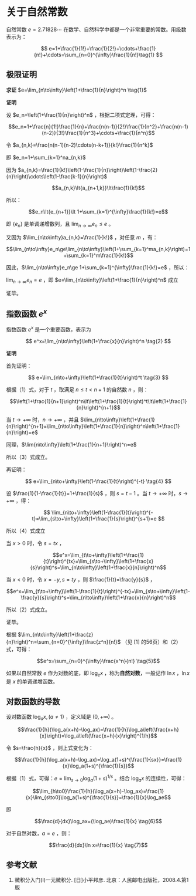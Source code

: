 # 关于自然常数

自然常数 $e=2.718 28 \cdots$ 在数学、自然科学中都是一个非常重要的常数。用级数表示为：

$$
e=1+\frac{1}{1!}+\frac{1}{2!}+\cdots+\frac{1}{n!}+\cdots=\sum_{n=0}^{\infty}\frac{1}{n!}\tag{1}
$$

## 极限证明

**求证**   $e=\lim_{n\to\infty}\left(1+\frac{1}{n}\right)^n \tag{1}$

**证明**

设 $e_n=\left(1+\frac{1}{n}\right)^n$ ，根据二项式定理，可得：

$$e_n=1+\frac{n}{1!}\frac{1}{n}+\frac{n(n-1)}{2!}\frac{1}{n^2}+\frac{n(n-1)(n-2)}{3!}\frac{1}{n^3}+\cdots+\frac{1}{n^n}$$

令 $a_{n,k}=\frac{n(n-1)(n-2)\cdots(n-k+1)}{k!}\frac{1}{n^k}$

即 $e_n=1+\sum_{k=1}^na_{n,k}$

因为 $a_{n,k}=\frac{1}{k!}\left(1-\frac{1}{n}\right)\left(1-\frac{2}{n}\right)\cdots\left(1-\frac{k-1}{n}\right)$

$$a_{n,k}\lt{a_{n+1,k}}\lt\frac{1}{k!}$$

所以：

$$e_n\lt{e_{n+1}}\lt 1+\sum_{k=1}^{\infty}\frac{1}{k!}=e$$

即 $\{e_n\}$ 是单调递增数列，且 $\lim_{n\to\infty}e_n\le e$ 。

又因为 $\lim_{n\to\infty}a_{n,k}=\frac{1}{k!}$ ，对任意 $m$ ，有：

$$\lim_{n\to\infty}e_n\ge\lim_{n\to\infty}\left(1+\sum_{k=1}^ma_{n,k}\right)=1+\sum_{k=1}^m\frac{1}{k!}$$

因此，$\lim_{n\to\infty}e_n\ge 1+\sum_{k=1}^{\infty}\frac{1}{k!}=e$ ，所以：

$\lim_{n\to\infty}e_n=e$ ，即 $e=\lim_{n\to\infty}\left(1+\frac{1}{n}\right)^n$ 成立

证毕。

## 指数函数 $e^x$

指数函数 $e^x$ 是一个重要函数，表示为

$$
e^x=\lim_{n\to\infty}\left(1+\frac{x}{n}\right)^n \tag{2}
$$


**证明**

首先证明：

$$
e=\lim_{n\to+\infty}\left(1+\frac{1}{t}\right)^t \tag{3}
$$


根据（1）式，对于 $t$ ，取满足 $n\le t \lt n+1$ 的自然数 $n$ ，则：

$$\left(1+\frac{1}{n+1}\right)^n\lt\left(1+\frac{1}{t}\right)^t\lt\left(1+\frac{1}{n}\right)^{n+1}$$

当 $t\to+\infty$ 时，$n\to+\infty$ ，并且 $\lim_{n\to\infty}\left(1+\frac{1}{n}\right)^{n+1}=\lim_{n\to\infty}\left(1+\frac{1}{n}\right)^n\left(1+\frac{1}{n}\right)=e$

同理，$\lim{n\to\infty}\left(1+\frac{1}{n+1}\right)^n=e$

所以（3）式成立。

再证明：

$$
e=\lim_{n\to+\infty}\left(1-\frac{1}{t}\right)^{-t} \tag{4}
$$


设 $\frac{1}{1-\frac{1}{t}}=1+\frac{1}{s}$ ，则 $s=t-1$ 。当 $t\to+\infty$ 时，$s\to+\infty$ ，得：

$$
\lim_{n\to+\infty}\left(1-\frac{1}{t}\right)^{-t}=\lim_{s\to+\infty}\left(1+\frac{1}{s}\right)^{s+1}=e
$$


所以（4）式成立

当 $x\gt0$ 时，令 $s=tx$ ，

$$e^x=\lim_{t\to+\infty}\left(1+\frac{1}{t}\right)^{tx}=\lim_{s\to+\infty}\left(1+\frac{x}{s}\right)^s=\lim_{n\to\infty}\left(1+\frac{x}{n}\right)^n$$

当 $x\lt0$ 时，令 $x=-y, s=ty$ ，则 $\frac{1}{t}=\frac{y}{s}$ ，

 $$e^x=\lim_{t\to+\infty}\left(1-\frac{1}{t}\right)^{-tx}=\lim_{s\to+\infty}\left(1-\frac{y}{s}\right)^s=\lim_{n\to\infty}\left(1+\frac{x}{n}\right)^n$$

所以（2）式成立。

证毕。

根据 $\lim_{n\to\infty}\left(1+\frac{z}{n}\right)^n=\sum_{n=0}^{\infty}\frac{z^n}{n!}$ （见 [1] 的56页）和（2）式，可得：

$$e^x=\sum_{n=0}^{\infty}\frac{x^n}{n!} \tag{5}$$

如果以自然常数 $e$ 作为对数的底，即 $\log_ex$ ，称为**自然对数**，一般记作 $\ln x$ ，$\ln x$ 是 $x$ 的单调递增函数。

## 对数函数的导数

设对数函数 $\log_ax,(a\ne1)$ ，定义域是 $(0,+\infty)$ 。

$$\frac{1}{h}(\log_a(x+h)-\log_ax)=\frac{1}{h}\log_a\left(\frac{x+h}{x}\right)=\log_a\left(\frac{x+h}{x}\right)^{1/h}$$

令 $s=\frac{h}{x}$ ，则上式变化为：

$$\frac{1}{h}(\log_a(x+h)-\log_ax)=\log_a(1+s)^{\frac{1}{sx}}=\frac{1}{x}\log_a(1+s)^{\frac{1}{s}}$$

根据（1）式，可得：$e=\lim_{s\to0}\log_a(1+s)^{1/s}$ 。结合 $\log_ax$ 的连续性，可得：

$$\lim_{h\to0}\frac{1}{h}(\log_a(x+h)-\log_ax)=\frac{1}{x}\lim_{s\to0}\log_a(1+s)^{\frac{1}{s}}=\frac{1}{x}\log_ae$$

即

$$\frac{d}{dx}\log_ax=(\log_ae)\frac{1}{x}  \tag{6}$$

对于自然对数，$a=e$ ，则：

$$\frac{d}{dx}\ln x=\frac{1}{x} \tag{7}$$




## 参考文献

1. 微积分入门(I)一元微积分. [日]小平邦彦. 北京：人民邮电出版社，2008.4.第1版